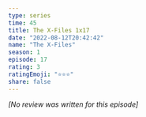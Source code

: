 ```yaml
---
type: series
time: 45
title: The X-Files 1x17
date: "2022-08-12T20:42:42"
name: "The X-Files"
season: 1
episode: 17
rating: 3
ratingEmoji: "⭐️⭐️⭐️"
share: false
---
```


_[No review was written for this episode]_
